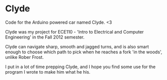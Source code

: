 Clyde
=====

Code for the Arduino powered car named Clyde. &lt;3

Clyde was my project for ECE110 - 'Intro to Electrical and Computer Engineering' in the Fall 2012 semester.

Clyde can navigate sharp, smooth and jagged turns, and is also smart enough to choose which path to pick when he reaches a fork 'in the woods', unlike Rober Frost.

I put in a lot of time prepping Clyde, and I hope you find some use for the program I wrote to make him what he his.

